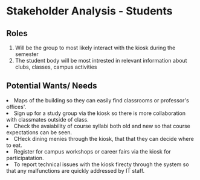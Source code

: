 <h1>Stakeholder Analysis - Students</h1>

<h2>Roles</h2>
<ol>
    <li>Will be the group to most likely interact with the kiosk during the semester</li>
    <li>The student body will be most intrested in relevant information about clubs, classes, campus activities </li>
</ol>
<h2>Potential Wants/ Needs</h2>
<o1>
    <li>Maps of the building so they can easily find classrooms or professor's offices'.</li>
    <li>Sign up for a study group via the kiosk so there is more collaboration with classmates outside of class.</li>
    <li>Check the avaiability of course syllabi both old and new so that course expectations can be seen.</li>
    <li>CHeck dining menies through the kiosk, that that they can decide where to eat.</li>
    <li>Register for campus workshops or career fairs via the kiosk for participatation.</li>
    <li>To report technical issues with the kiosk firecty through the system so that any malfunctions are quickly addressed by IT staff.</li>
</o1>